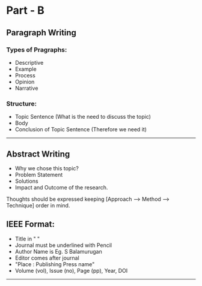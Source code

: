 # Part - B 

## Paragraph Writing 

### Types of Pragraphs: 

- Descriptive 
- Example 
- Process
- Opinion
- Narrative 

### Structure: 

- Topic Sentence (What is the need to discuss the topic) 
- Body 
- Conclusion of Topic Sentence (Therefore we need it)
---
## Abstract Writing

- Why we chose this topic?
- Problem Statement 
- Solutions 
- Impact and Outcome of the research. 

Thoughts should be expressed keeping [Approach --> Method --> Technique] order in mind. 
## IEEE Format:

- Title in " " 
- Journal must be underlined with Pencil 
- Author Name is Eg. S Balamurugan
- Editor comes after journal 
- "Place : Publishing Press name"
- Volume (vol), Issue (no), Page (pp), Year, DOI

---